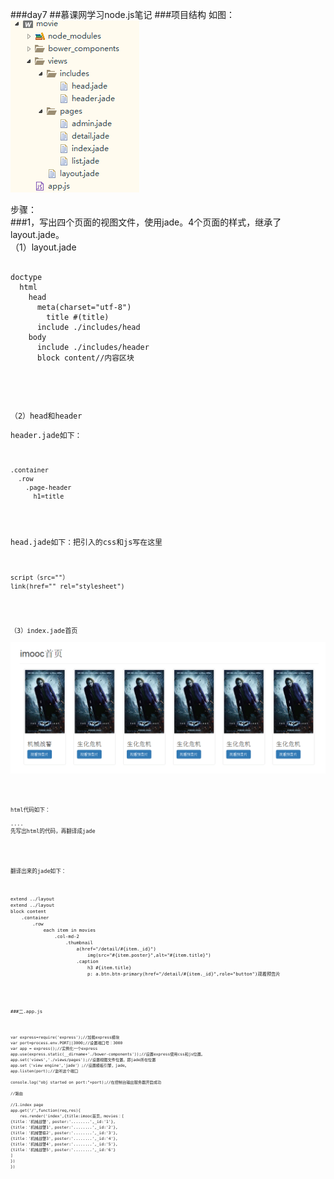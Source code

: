 ###day7
##慕课网学习node.js笔记
###项目结构
如图：
![](/img/2.png)

步骤：  
###1，写出四个页面的视图文件，使用jade。4个页面的样式，继承了layout.jade。  
（1）layout.jade
<pre><code>
doctype
  html
	head
	  meta(charset="utf-8")
		title #(title)
	  include ./includes/head
	body
	  include ./includes/header
	  block content//内容区块
	</pre>
（2）head和header  
header.jade如下：
<pre><code>.container
  .row
    .page-header
	  h1=title  
</code></pre>
head.jade如下：把引入的css和js写在这里
<pre><code>script（src=""）
link(href="" rel="stylesheet")
</pre>
（3）index.jade首页  
![](/img/3.png)  
<pre><code>
html代码如下：

....
先写出html的代码，再翻译成jade
</pre>
翻译出来的jade如下：
<pre><code>extend ../layout
extend ../layout
block content
	.container
		.row
			each item in movies
				.col-md-2
					.thumbnail
						a(href="/detail/#{item._id}")
							img(src="#{item.poster}",alt="#{item.title}")
						.caption
							h3 #{item.title}
							p: a.btn.btn-primary(href="/detail/#{item._id}",role="button")观看预告片
</pre>
###二.app.js
<pre><code>var express=require('express');//加载express模块
var port=process.env.PORT||3000;//设置端口号：3000
var app = express();//实例化一个express
app.use(express.static(__dirname+'./bower-components'));//设置express使用css和js位置。
app.set('views','./views/pages');//设置视图文件位置，即jade所在位置
app.set（'view engine','jade'）;//设置模板引擎，jade。
app.listen(port);//监听这个端口

console.log("obj started on port:"+port);//在控制台输出服务器开启成功

//路由

//1.index page
app.get('/',function(req,res){
	res.render('index',{title:imooc首页，movies：[
{title：'机械战警'，poster:'........',_id:'1'},
{title：'机械战警1'，poster:'........',_id:'2'},
{title：'机械警察2'，poster:'........',_id:'3'},
{title：'机械战警3'，poster:'........',_id:'4'},
{title：'机械战警4'，poster:'........',_id:'5'},
{title：'机械战警5'，poster:'........',_id:'6'}
]
})
})